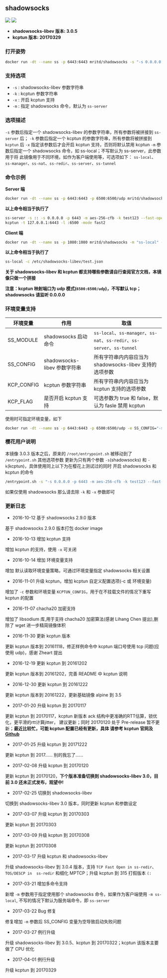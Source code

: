 ## shadowsocks

[![](https://images.microbadger.com/badges/image/mritd/shadowsocks.svg)](https://microbadger.com/images/mritd/shadowsocks "Get your own image badge on microbadger.com") [![](https://images.microbadger.com/badges/version/mritd/shadowsocks.svg)](https://microbadger.com/images/mritd/shadowsocks "Get your own version badge on microbadger.com")

- **shadowsocks-libev 版本: 3.0.5**
- **kcptun 版本: 20170329**

### 打开姿势

``` sh
docker run -dt --name ss -p 6443:6443 mritd/shadowsocks -s "-s 0.0.0.0 -p 6443 -m aes-256-cfb -k test123 --fast-open"
```

### 支持选项

- `-s` : shadowsocks-libev 参数字符串
- `-k` : kcptun 参数字符串
- `-x` : 开启 kcptun 支持
- `-m` : 指定 shadowsocks 命令，默认为 `ss-server`

### 选项描述

`-s` 参数后指定一个 shadowsocks-libev 的参数字符串，所有参数将被拼接到 `ss-server` 后；
`-k` 参数后指定一个 kcptun 的参数字符串，所有参数将被拼接到 `kcptun` 后
`-x` 指定该参数后才会开启 kcptun 支持，否则将默认禁用 kcptun
`-m` 参数后指定一个 shadowsocks 命令，如 ss-local；不写默认为 ss-server，此参数用于将
     此镜像用于不同环境，如作为客户端使用等，可选项如下：
     `ss-local`、`ss-manager`、`ss-nat`、`ss-redir`、`ss-server`、`ss-tunnel`

### 命令示例

**Server 端**

``` sh
docker run -dt --name ss -p 6443:6443 -p 6500:6500/udp mritd/shadowsocks -s "-s :: -s 0.0.0.0 -p 6443 -m aes-256-cfb -k test123 --fast-open" -k "-t 127.0.0.1:6443 -l :6500 -mode fast2" -x
```

**以上命令相当于执行了**

``` sh
ss-server -s :: -s 0.0.0.0 -p 6443 -m aes-256-cfb -k test123 --fast-open
kcptun -t 127.0.0.1:6443 -l :6500 -mode fast2
```

**Client 端**

``` sh
docker run -dt --name ss -p 1080:1080 mritd/shadowsocks -m "ss-local" -s "-c /etc/shadowsocks-libev/test.json" 
```

**以上命令相当于执行了** 

``` sh
ss-local -c /etc/shadowsocks-libev/test.json
```

**关于 shadowsocks-libev 和 kcptun 都支持哪些参数请自行查阅官方文档，本镜像只做一个拼接**

**注意：kcptun 映射端口为 udp 模式(`6500:6500/udp`)，不写默认 tcp；shadowsocks 请监听 0.0.0.0**


### 环境变量支持


|环境变量|作用|取值|
|-------|---|---|
|SS_MODULE|shadowsocks 启动命令| `ss-local`、`ss-manager`、`ss-nat`、`ss-redir`、`ss-server`、`ss-tunnel`|
|SS_CONFIG|shadowsocks-libev 参数字符串|所有字符串内内容应当为 shadowsocks-libev 支持的选项参数|
|KCP_CONFIG|kcptun 参数字符串|所有字符串内内容应当为 kcptun 支持的选项参数|
|KCP_FLAG|是否开启 kcptun 支持|可选参数为 true 和 false，默认为 fasle 禁用 kcptun|


使用时可指定环境变量，如下

``` sh
docker run -dt --name ss -p 6443:6443 -p 6500:6500/udp -e SS_CONFIG="-s 0.0.0.0 -p 6443 -m aes-256-cfb -k test123 --fast-open" -e KCP_CONFIG="-t 127.0.0.1:6443 -l :6500 -mode fast2" -e KCP_FLAG="true" mritd/shadowsocks
```

### 樱花用户说明

本镜像 3.0.3 版本之后，原来的 `/root/entrypoint.sh` 被移动到了 `/entrypoint.sh` 其他选项参数
更新为只有两个参数 `-s`(shadowsocks) 和 `-k`(kcptun)，具体使用同上以下为在樱花上测试过的同时
开启 shadowsocks 和 kcptun 的命令

``` sh
/entrypoint.sh -s "-s 0.0.0.0 -p 6443 -m aes-256-cfb -k test123 --fast-open" -k "-t 127.0.0.1:6443 -l :6500 -mode fast2" -x
```

如果仅使用 shadowsocks 那么请去除 `-k` 和 `-x` 参数即可

### 更新日志

- 2016-10-12 基于 shadowsocks 2.9.0 版本

基于 shadowsocks 2.9.0 版本打包 docker image

- 2016-10-13 增加 kcptun 支持

增加 kcptun 的支持，使用 `-x` 可关闭

- 2016-10-14 增加 环境变量支持

增加 默认读取环境变量策略，可通过环境变量指定 shadowsocks 相关设置

- 2016-11-01 升级 kcptun，增加 kcptun 自定义配置选项(-c 或 环境变量)

增加了 `-c` 参数和环境变量 `KCPTUN_CONFIG`，用于在不挂载文件的情况下重写 kcptun 的配置

- 2016-11-07 chacha20 加密支持

增加了 libsodium 库,用于支持 chacha20 加密算法(感谢 Lihang Chen 提出),删除了 wget 进一步精简镜像体积

- 2016-11-30 更新 kcptun 版本

更新 kcptun 版本到 20161118，修正样例命令中 kcptun 端口号使用 tcp 问题(应使用 udp)，感谢 Zheart 提出

- 2016-12-19 更新 kcptun 到 20161202

更新 kcptun 版本到 20161202，完善 README 中 kcptun 说明

- 2016-12-30 更新 kcptun 到 20161222

更新 kcptun 版本到 20161222，更新基础镜像 alpine 到 3.5

- 2017-01-20 升级 kcptun 到 20170117

更新 kcptun 到 20170117，kcptun 新版本 ack 结构中更准确的RTT估算，锁优化，更平滑的rtt计算jitter，
建议更新；同时 20170120 处于 Pre-release 暂不更新；**最近比较忙，可能 kcptun 配置已经有更新，具体
请参考 kcptun 官网及 [Github](https://github.com/xtaci/kcptun)**

- 2017-01-25 升级 kcptun 到 20171222

更新 kcptun 到 2017...... 别的我忘了......

- 2017-02-08 升级 kcptun 到 20170120

更新 kcptun 到 20170120，**下个版本准备切换到 shadowsocks-libev 3.0，目前 3.0 还未正式发布，观望中!**

- 2017-02-25 切换到 shadowsocks-libev

切换到 shadowsocks-libev 3.0 版本，同时更新 kcptun 和参数设定

- 2017-03-07 升级 kcptun 到 20170303

更新 kcptun 到 20170303

- 2017-03-09 升级 kcptun 到 20170308

更新 kcptun 到 20170308

- 2017-03-17 升级 kcptun 和 shadowsocks-libev

升级 shadowsocks-libev 到 3.0.4 版本，支持 `TCP Fast Open in ss-redir`、`TOS/DESCP in 
ss-redir` 和细化 MPTCP；升级 kcptun 到 315 打假版本 `(:`

- 2017-03-21 增加多命令支持

新增 `-m` 参数用于指定使用那个 shadowsocks 命令，如果作为客户端使用 `-m ss-local`,
不写的情况下默认为服务端命令，即 `ss-server`

- 2017-03-22 Bug 修复

修复增加 `-m` 参数后 SS_CONFIG 变量为空导致启动失败问题

- 2017-03-27 例行升级

升级 shadowsocks-libev 到 3.0.5、kcptun 到 20170322；kcptun 该版本主要做了 CPU 优化

- 2017-04-01 例行升级

升级 kcptun 到 20170329
